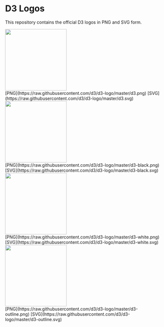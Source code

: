 # D3 Logos

This repository contains the official D3 logos in PNG and SVG form.

<img src="https://raw.githubusercontent.com/d3/d3-logo/master/d3.png" width="200" height="200">
<br>[PNG](https://raw.githubusercontent.com/d3/d3-logo/master/d3.png) [SVG](https://raw.githubusercontent.com/d3/d3-logo/master/d3.svg)

<img src="https://raw.githubusercontent.com/d3/d3-logo/master/d3-black.png" width="200" height="200">
<br>[PNG](https://raw.githubusercontent.com/d3/d3-logo/master/d3-black.png) [SVG](https://raw.githubusercontent.com/d3/d3-logo/master/d3-black.svg)

<img src="https://raw.githubusercontent.com/d3/d3-logo/master/d3-white.png" width="200" height="200">
<br>[PNG](https://raw.githubusercontent.com/d3/d3-logo/master/d3-white.png) [SVG](https://raw.githubusercontent.com/d3/d3-logo/master/d3-white.svg)

<img src="https://raw.githubusercontent.com/d3/d3-logo/master/d3-outline.png" width="200" height="200">
<br>[PNG](https://raw.githubusercontent.com/d3/d3-logo/master/d3-outline.png) [SVG](https://raw.githubusercontent.com/d3/d3-logo/master/d3-outline.svg)
